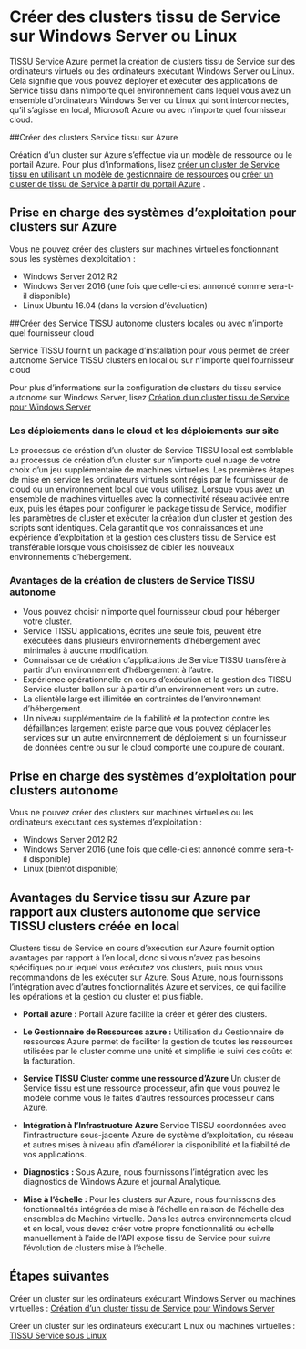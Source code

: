 <properties
   pageTitle="Créer des clusters Azure Service tissu sur Windows Server et Linux | Microsoft Azure"
   description="Clusters TISSU service s’exécutés sur Windows Server et Linux, ce qui signifie que vous pourrez déployer et les applications de Service TISSU hôtes n’importe où vous pouvez exécuter Windows Server ou Linux."
   services="service-fabric"
   documentationCenter=".net"
   authors="Chackdan"
   manager="timlt"
   editor=""/>

<tags
   ms.service="service-fabric"
   ms.devlang="dotNet"
   ms.topic="article"
   ms.tgt_pltfrm="NA"
   ms.workload="NA"
   ms.date="09/22/2016"
   ms.author="chackdan"/>

# <a name="create-service-fabric-clusters-on-windows-server-or-linux"></a>Créer des clusters tissu de Service sur Windows Server ou Linux

TISSU Service Azure permet la création de clusters tissu de Service sur des ordinateurs virtuels ou des ordinateurs exécutant Windows Server ou Linux. Cela signifie que vous pouvez déployer et exécuter des applications de Service tissu dans n’importe quel environnement dans lequel vous avez un ensemble d’ordinateurs Windows Server ou Linux qui sont interconnectés, qu’il s’agisse en local, Microsoft Azure ou avec n’importe quel fournisseur cloud.

##<a name="create-service-fabric-clusters-on-azure"></a>Créer des clusters Service tissu sur Azure

Création d’un cluster sur Azure s’effectue via un modèle de ressource ou le portail Azure. Pour plus d’informations, lisez [créer un cluster de Service tissu en utilisant un modèle de gestionnaire de ressources](service-fabric-cluster-creation-via-arm.md) ou [créer un cluster de tissu de Service à partir du portail Azure](service-fabric-cluster-creation-via-portal.md) .

## <a name="supported-operating-systems-for-clusters-on-azure"></a>Prise en charge des systèmes d’exploitation pour clusters sur Azure

Vous ne pouvez créer des clusters sur machines virtuelles fonctionnant sous les systèmes d’exploitation :

* Windows Server 2012 R2
* Windows Server 2016 (une fois que celle-ci est annoncé comme sera-t-il disponible)
* Linux Ubuntu 16.04 (dans la version d’évaluation) 


##<a name="create-service-fabric-standalone-clusters-on-premise-or-with-any-cloud-provider"></a>Créer des Service TISSU autonome clusters locales ou avec n’importe quel fournisseur cloud

Service TISSU fournit un package d’installation pour vous permet de créer autonome Service TISSU clusters en local ou sur n’importe quel fournisseur cloud

Pour plus d’informations sur la configuration de clusters du tissu service autonome sur Windows Server, lisez [Création d’un cluster tissu de Service pour Windows Server](service-fabric-cluster-creation-for-windows-server.md)

### <a name="any-cloud-deployments-vs-on-premises-deployments"></a>Les déploiements dans le cloud et les déploiements sur site
Le processus de création d’un cluster de Service TISSU local est semblable au processus de création d’un cluster sur n’importe quel nuage de votre choix d’un jeu supplémentaire de machines virtuelles. Les premières étapes de mise en service les ordinateurs virtuels sont régis par le fournisseur de cloud ou un environnement local que vous utilisez. Lorsque vous avez un ensemble de machines virtuelles avec la connectivité réseau activée entre eux, puis les étapes pour configurer le package tissu de Service, modifier les paramètres de cluster et exécuter la création d’un cluster et gestion des scripts sont identiques. Cela garantit que vos connaissances et une expérience d’exploitation et la gestion des clusters tissu de Service est transférable lorsque vous choisissez de cibler les nouveaux environnements d’hébergement.

### <a name="benefits-of-creating-standalone-service-fabric-clusters"></a>Avantages de la création de clusters de Service TISSU autonome
* Vous pouvez choisir n’importe quel fournisseur cloud pour héberger votre cluster.
* Service TISSU applications, écrites une seule fois, peuvent être exécutées dans plusieurs environnements d’hébergement avec minimales à aucune modification.
* Connaissance de création d’applications de Service TISSU transfère à partir d’un environnement d’hébergement à l’autre.
* Expérience opérationnelle en cours d’exécution et la gestion des TISSU Service cluster ballon sur à partir d’un environnement vers un autre.
* La clientèle large est illimitée en contraintes de l’environnement d’hébergement.
* Un niveau supplémentaire de la fiabilité et la protection contre les défaillances largement existe parce que vous pouvez déplacer les services sur un autre environnement de déploiement si un fournisseur de données centre ou sur le cloud comporte une coupure de courant.

## <a name="supported-operating-systems-for-standalone-clusters"></a>Prise en charge des systèmes d’exploitation pour clusters autonome
Vous ne pouvez créer des clusters sur machines virtuelles ou les ordinateurs exécutant ces systèmes d’exploitation :

* Windows Server 2012 R2
* Windows Server 2016 (une fois que celle-ci est annoncé comme sera-t-il disponible)
* Linux (bientôt disponible)

## <a name="advantages-of-service-fabric-clusters-on-azure-over-standalone-service-fabric-clusters-created-on-premises"></a>Avantages du Service tissu sur Azure par rapport aux clusters autonome que service TISSU clusters créée en local

Clusters tissu de Service en cours d’exécution sur Azure fournit option avantages par rapport à l’en local, donc si vous n’avez pas besoins spécifiques pour lequel vous exécutez vos clusters, puis nous vous recommandons de les exécuter sur Azure. Sous Azure, nous fournissons l’intégration avec d’autres fonctionnalités Azure et services, ce qui facilite les opérations et la gestion du cluster et plus fiable.

* **Portail azure :** Portail Azure facilite la créer et gérer des clusters.

* **Le Gestionnaire de Ressources azure :** Utilisation du Gestionnaire de ressources Azure permet de faciliter la gestion de toutes les ressources utilisées par le cluster comme une unité et simplifie le suivi des coûts et la facturation.
* **Service TISSU Cluster comme une ressource d’Azure** Un cluster de Service tissu est une ressource processeur, afin que vous pouvez le modèle comme vous le faites d’autres ressources processeur dans Azure.
* **Intégration à l’Infrastructure Azure** Service TISSU coordonnées avec l’infrastructure sous-jacente Azure de système d’exploitation, du réseau et autres mises à niveau afin d’améliorer la disponibilité et la fiabilité de vos applications.  
* **Diagnostics :** Sous Azure, nous fournissons l’intégration avec les diagnostics de Windows Azure et journal Analytique.
* **Mise à l’échelle :** Pour les clusters sur Azure, nous fournissons des fonctionnalités intégrées de mise à l’échelle en raison de l’échelle des ensembles de Machine virtuelle. Dans les autres environnements cloud et en local, vous devez créer votre propre fonctionnalité ou échelle manuellement à l’aide de l’API expose tissu de Service pour suivre l’évolution de clusters mise à l’échelle.

## <a name="next-steps"></a>Étapes suivantes
Créer un cluster sur les ordinateurs exécutant Windows Server ou machines virtuelles : [Création d’un cluster tissu de Service pour Windows Server](service-fabric-cluster-creation-for-windows-server.md)

Créer un cluster sur les ordinateurs exécutant Linux ou machines virtuelles : [TISSU Service sous Linux](service-fabric-linux-overview.md)
